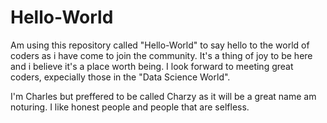 # Hello-World
Am using this repository called "Hello-World" to say hello to the world of coders as i have come to join the community. It's a thing of joy to be here and i believe it's a place worth being. I look forward to meeting great coders, expecially those in the "Data Science World".

I'm Charles but preffered to be called Charzy as it will be a great name am noturing. I like honest people and people that are selfless.
